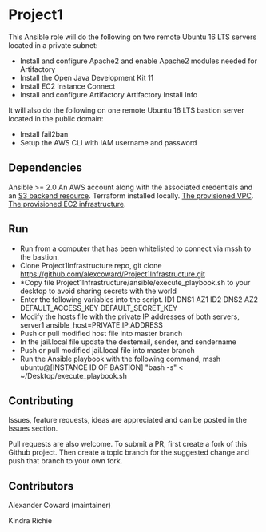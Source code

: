 # Project1

This Ansible role will do the following on two remote Ubuntu 16 LTS servers located in a private subnet:

- Install and configure Apache2 and enable Apache2 modules needed for Artifactory
- Install the Open Java Development Kit 11
- Install EC2 Instance Connect
- Install and configure Artifactory Artifactory Install Info

It will also do the following on one remote Ubuntu 16 LTS bastion server located in the public domain:

- Install fail2ban
- Setup the AWS CLI with IAM username and password

## Dependencies

Ansible >= 2.0
An AWS account along with the associated credentials and an [S3 backend resource](https://github.com/alexcoward/Project1Infrastructure/tree/master/terraform/SetupTerraformBackend). 
Terraform installed locally. 
[The provisioned VPC](https://github.com/alexcoward/Project1Infrastructure/tree/master/terraform/VPC). 
[The provisioned EC2 infrastructure](https://github.com/alexcoward/Project1Infrastructure/tree/master/terraform/EC2).

## Run

- Run from a computer that has been whitelisted to connect via mssh to the bastion.
- Clone Project1Infrastructure repo, git clone https://github.com/alexcoward/Project1Infrastructure.git
- *Copy file Project1Infrastructure/ansible/execute_playbook.sh to your desktop to avoid sharing secrets with the world
- Enter the following variables into the script. ID1 DNS1 AZ1 ID2 DNS2 AZ2 DEFAULT_ACCESS_KEY DEFAULT_SECRET_KEY
- Modify the hosts file with the private IP addresses of both servers, server1 ansible_host=PRIVATE.IP.ADDRESS
- Push or pull modified host file into master branch
- In the jail.local file update the destemail, sender, and sendername
- Push or pull modified jail.local file into master branch
- Run the Ansible playbook with the following command, mssh ubuntu@[INSTANCE ID OF BASTION] "bash -s" < ~/Desktop/execute_playbook.sh

## Contributing

Issues, feature requests, ideas are appreciated and can be posted in the Issues section.

Pull requests are also welcome. To submit a PR, first create a fork of this Github project. Then create a topic branch for the suggested change and push that branch to your own fork.

## Contributors

Alexander Coward (maintainer)

Kindra Richie
